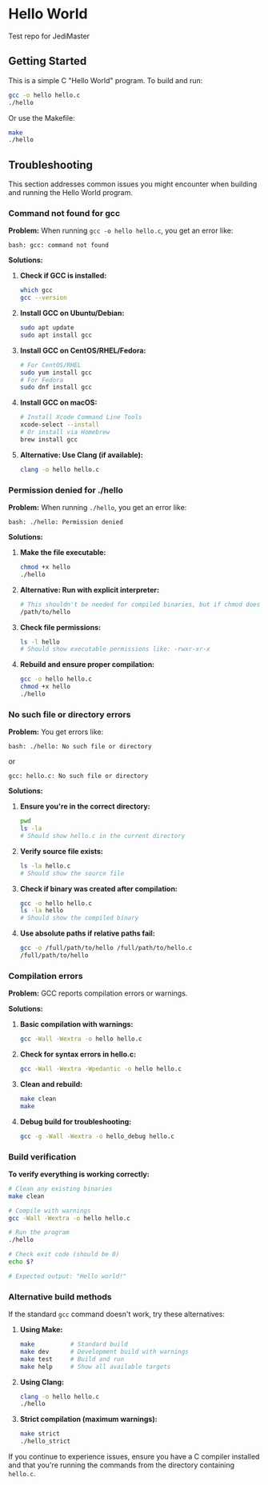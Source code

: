 # Hello World
 Test repo for JediMaster

## Getting Started

This is a simple C "Hello World" program. To build and run:

```bash
gcc -o hello hello.c
./hello
```

Or use the Makefile:

```bash
make
./hello
```

## Troubleshooting

This section addresses common issues you might encounter when building and running the Hello World program.

### Command not found for gcc

**Problem:** When running `gcc -o hello hello.c`, you get an error like:
```
bash: gcc: command not found
```

**Solutions:**

1. **Check if GCC is installed:**
   ```bash
   which gcc
   gcc --version
   ```

2. **Install GCC on Ubuntu/Debian:**
   ```bash
   sudo apt update
   sudo apt install gcc
   ```

3. **Install GCC on CentOS/RHEL/Fedora:**
   ```bash
   # For CentOS/RHEL
   sudo yum install gcc
   # For Fedora
   sudo dnf install gcc
   ```

4. **Install GCC on macOS:**
   ```bash
   # Install Xcode Command Line Tools
   xcode-select --install
   # Or install via Homebrew
   brew install gcc
   ```

5. **Alternative: Use Clang (if available):**
   ```bash
   clang -o hello hello.c
   ```

### Permission denied for ./hello

**Problem:** When running `./hello`, you get an error like:
```
bash: ./hello: Permission denied
```

**Solutions:**

1. **Make the file executable:**
   ```bash
   chmod +x hello
   ./hello
   ```

2. **Alternative: Run with explicit interpreter:**
   ```bash
   # This shouldn't be needed for compiled binaries, but if chmod doesn't work:
   /path/to/hello
   ```

3. **Check file permissions:**
   ```bash
   ls -l hello
   # Should show executable permissions like: -rwxr-xr-x
   ```

4. **Rebuild and ensure proper compilation:**
   ```bash
   gcc -o hello hello.c
   chmod +x hello
   ./hello
   ```

### No such file or directory errors

**Problem:** You get errors like:
```
bash: ./hello: No such file or directory
```
or
```
gcc: hello.c: No such file or directory
```

**Solutions:**

1. **Ensure you're in the correct directory:**
   ```bash
   pwd
   ls -la
   # Should show hello.c in the current directory
   ```

2. **Verify source file exists:**
   ```bash
   ls -la hello.c
   # Should show the source file
   ```

3. **Check if binary was created after compilation:**
   ```bash
   gcc -o hello hello.c
   ls -la hello
   # Should show the compiled binary
   ```

4. **Use absolute paths if relative paths fail:**
   ```bash
   gcc -o /full/path/to/hello /full/path/to/hello.c
   /full/path/to/hello
   ```

### Compilation errors

**Problem:** GCC reports compilation errors or warnings.

**Solutions:**

1. **Basic compilation with warnings:**
   ```bash
   gcc -Wall -Wextra -o hello hello.c
   ```

2. **Check for syntax errors in hello.c:**
   ```bash
   gcc -Wall -Wextra -Wpedantic -o hello hello.c
   ```

3. **Clean and rebuild:**
   ```bash
   make clean
   make
   ```

4. **Debug build for troubleshooting:**
   ```bash
   gcc -g -Wall -Wextra -o hello_debug hello.c
   ```

### Build verification

**To verify everything is working correctly:**

```bash
# Clean any existing binaries
make clean

# Compile with warnings
gcc -Wall -Wextra -o hello hello.c

# Run the program
./hello

# Check exit code (should be 0)
echo $?

# Expected output: "Hello world!"
```

### Alternative build methods

If the standard `gcc` command doesn't work, try these alternatives:

1. **Using Make:**
   ```bash
   make          # Standard build
   make dev      # Development build with warnings
   make test     # Build and run
   make help     # Show all available targets
   ```

2. **Using Clang:**
   ```bash
   clang -o hello hello.c
   ./hello
   ```

3. **Strict compilation (maximum warnings):**
   ```bash
   make strict
   ./hello_strict
   ```

If you continue to experience issues, ensure you have a C compiler installed and that you're running the commands from the directory containing `hello.c`.